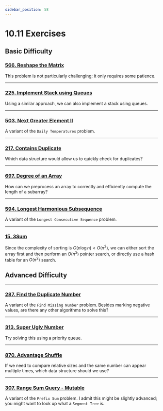 ```yaml
---
sidebar_position: 58
---
```


# 10.11 Exercises

## Basic Difficulty

### [566. Reshape the Matrix](https://leetcode.com/problems/reshape-the-matrix/)

This problem is not particularly challenging; it only requires some patience.

---

### [225. Implement Stack using Queues](https://leetcode.com/problems/implement-stack-using-queues/)

Using a similar approach, we can also implement a stack using queues.

---

### [503. Next Greater Element II](https://leetcode.com/problems/next-greater-element-ii/)

A variant of the `Daily Temperatures` problem.

---

### [217. Contains Duplicate](https://leetcode.com/problems/contains-duplicate/)

Which data structure would allow us to quickly check for duplicates?

---

### [697. Degree of an Array](https://leetcode.com/problems/degree-of-an-array/)

How can we preprocess an array to correctly and efficiently compute the length of a subarray?

---

### [594. Longest Harmonious Subsequence](https://leetcode.com/problems/longest-harmonious-subsequence/)

A variant of the `Longest Consecutive Sequence` problem.

---

### [15. 3Sum](https://leetcode.com/problems/3sum/)

Since the complexity of sorting is $O(n \log n) < O(n^2)$, we can either sort the array first and then perform an $O(n^2)$ pointer search, or directly use a hash table for an $O(n^2)$ search.

## Advanced Difficulty

---

### [287. Find the Duplicate Number](https://leetcode.com/problems/find-the-duplicate-number/)

A variant of the `Find Missing Number` problem. Besides marking negative values, are there any other algorithms to solve this?

---

### [313. Super Ugly Number](https://leetcode.com/problems/super-ugly-number/)

Try solving this using a priority queue.

---

### [870. Advantage Shuffle](https://leetcode.com/problems/advantage-shuffle/)

If we need to compare relative sizes and the same number can appear multiple times, which data structure should we use?

---

### [307. Range Sum Query - Mutable](https://leetcode.com/problems/range-sum-query-mutable/)

A variant of the `Prefix Sum` problem. I admit this might be slightly advanced; you might want to look up what a `Segment Tree` is.
